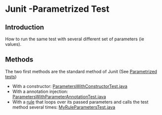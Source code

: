 # Junit -Parametrized Test

## Introduction

How to run the same test with several different set of parameters (ie values).

## Methods

The two first methods are the standard method of Junit (See [Parametrized tests](https://github.com/junit-team/junit4/wiki/Parameterized-tests))

  * With a constructor: [ParametersWithConstructorTest.java](ParametersWithConstructorTest.java)
  * With a annotation injection: [ParametersWithParameterAnnotationTest.java](ParametersWithParameterAnnotationTest.java)
  * With a [rule](https://github.com/junit-team/junit4/wiki/Rules) that loops over its passed parameters and calls the test method several times: [MyRuleParametersTest.java](MyRuleParametersTest.java)
  
  

